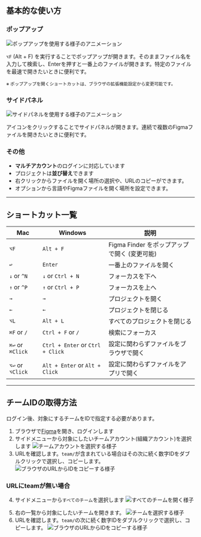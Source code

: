 ## 基本的な使い方

### ポップアップ

![ポップアップを使用する様子のアニメーション](.gif)

`⌥F` (Alt + F) を実行することでポップアップが開きます。そのままファイル名を入力して検索し、Enterを押すと一番上のファイルが開きます。特定のファイルを最速で開きたいときに便利です。

<p><small>
※ ポップアップを開くショートカットは、ブラウザの拡張機能設定から変更可能です。
</small></p>

### サイドパネル

![サイドパネルを使用する様子のアニメーション](.gif)

アイコンをクリックすることでサイドパネルが開きます。連続で複数のFigmaファイルを開きたいときに便利です。

### その他
- **マルチアカウント**のログインに対応しています
- プロジェクトは**並び替え**できます
- 右クリックからファイルを開く場所の選択や、URLのコピーができます。
- オプションから言語やFigmaファイルを開く場所を設定できます。


---


## ショートカット一覧
| Mac | Windows | 説明 |
| --- | --- | --- |
| `⌥F` | `Alt + F` | Figma Finder をポップアップで開く (変更可能) |
| `↩︎` | `Enter` | 一番上のファイルを開く |
| `↓` or `^N` | `↓` or `Ctrl + N` | フォーカスを下へ |
| `↑` or `^P` | `↑` or `Ctrl + P` | フォーカスを上へ |
| `→` | `→` | プロジェクトを開く |
| `←` | `←` | プロジェクトを閉じる |
| `⌥L` | `Alt + L` | すべてのプロジェクトを閉じる |
| `⌘F` or `/` | `Ctrl + F` or `/` | 検索にフォーカス |
| `⌘↩︎` or `⌘Click` | `Ctrl + Enter` or `Ctrl + Click` | 設定に関わらずファイルをブラウザで開く |
| `⌥↩︎` or `⌥Click` | `Alt + Enter` or `Alt + Click` | 設定に関わらずファイルをアプリで開く |


---


<h2 id="team-id">チームIDの取得方法</h2>

ログイン後、対象にするチームをIDで指定する必要があります。

1. ブラウザで[Figma](https://figma.com)を開き、ログインします
2. サイドメニューから対象にしたいチームアカウント(組織アカウント)を選択します
  ![チームアカウントを選択する様子](/img/team-id-1.webp)
3. URLを確認します。`team/`が含まれている場合はその次に続く数字IDをダブルクリックで選択し、コピーします。
  ![ブラウザのURLからIDをコピーする様子](/img/team-id-2.webp)


### URLにteamが無い場合

4. サイドメニューから`すべてのチーム`を選択します
  ![すべてのチームを開く様子](/img/team-id-3.webp)
<!-- TODO CNではこのラベルは英語に -->
5. 右の一覧から対象にしたいチームを開きます。
  ![チームを選択する様子](/img/team-id-4.webp)
6. URLを確認します。`team/`の次に続く数字IDをダブルクリックで選択し、コピーします。
  ![ブラウザのURLからIDをコピーする様子](/img/team-id-2.webp)
